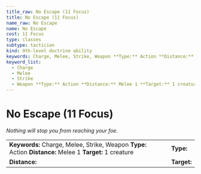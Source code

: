 ```yaml
---
title_raw: No Escape (11 Focus)
title: No Escape (11 Focus)
name_raw: No Escape
name: No Escape
cost: 11 Focus
type: classes
subtype: tactician
kind: 9th-level doctrine ability
keywords: Charge, Melee, Strike, Weapon **Type:** Action **Distance:** Melee 1 **Target:** 1 creature
keyword_list:
  - Charge
  - Melee
  - Strike
  - Weapon **Type:** Action **Distance:** Melee 1 **Target:** 1 creature
---
```


# No Escape (11 Focus)

*Nothing will stop you from reaching your foe.*

|                                                                                                           |             |
| :-------------------------------------------------------------------------------------------------------- | :---------- |
| **Keywords:** Charge, Melee, Strike, Weapon **Type:** Action **Distance:** Melee 1 **Target:** 1 creature | **Type:**   |
| **Distance:**                                                                                             | **Target:** |
